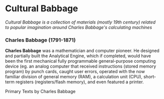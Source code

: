 # Cultural Babbage

_Cultural Babbage is a collection of materials (mostly 19th century) related to popular imagination around Charles Babbage's calculating machines_

### Charles Babbage (1791-1871)
**Charles Babbage** was a mathematician and computer pioneer. He designed and partially built the Analytical Engine, which if completed, would have been the first mechanical fully programmable general-purpose computing device (eg. an analog computer that received instructions (stored memory program) by punch cards, caught user errors, operated with the now familiar division of general memory (RAM), a calculation unit (CPU), short-term registers (registers/flash memory), and even featured a printer.

Primary Texts by Charles Babbage




